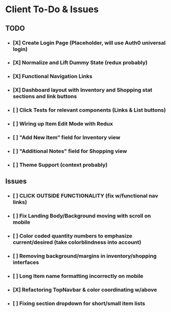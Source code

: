 # Client To-Do & Issues

## TODO
- ### [X] Create Login Page (Placeholder, will use Auth0 universal login)
- ### [X] Normalize and Lift Dummy State (redux probably)
- ### [X] Functional Navigation Links
- ### [X] Dashboard layout with Inventory and Shopping stat sections and link buttons
- ### [ ] Click Tests for relevant components (Links & List buttons)
- ### [ ] Wiring up Item Edit Mode with Redux
- ### [ ] "Add New Item" field for Inventory view
- ### [ ] "Additional Notes" field for Shopping view
- ### [ ] Theme Support (context probably)

## Issues
- ### [ ] CLICK OUTSIDE FUNCTIONALITY (fix w/functional nav links)
- ### [ ] Fix Landing Body/Background moving with scroll on mobile
- ### [ ] Color coded quantity numbers to emphasize current/desired (take colorblindness into account)
- ### [ ] Removing background/margins in inventory/shopping interfaces
- ### [ ] Long Item name formatting incorrectly on mobile
- ### [X] Refactoring TopNavbar & color coordinating w/above
- ### [ ] Fixing section dropdown for short/small item lists